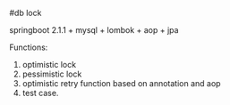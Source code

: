 #db lock

springboot 2.1.1 + mysql + lombok + aop + jpa

Functions:
1. optimistic lock
2. pessimistic lock
3. optimistic retry function based on annotation and aop
4. test case.
